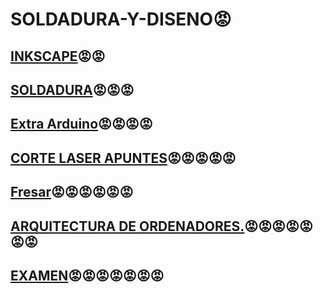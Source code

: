 # SOLDADURA-Y-DISENO😡

## [INKSCAPE](https://github.com/chenbangwei/SOLDADURA-Y-DISENO/blob/main/INKSCAPE.md)😡😡

## [SOLDADURA](https://github.com/chenbangwei/SOLDADURA-Y-DISENO/blob/main/SOLDADURA.md)😡😡😡

## [Extra Arduino](https://github.com/chenbangwei/SOLDADURA-Y-DISENO/blob/main/Extra%20Arduino.md)😡😡😡😡


## [CORTE LASER APUNTES](https://github.com/chenbangwei/SOLDADURA-Y-DISENO/blob/main/CORTE%20LASER.md)😡😡😡😡😡

## [Fresar](https://github.com/chenbangwei/SOLDADURA-Y-DISENO/blob/main/Fresar.md)😡😡😡😡😡😡


## [ARQUITECTURA DE ORDENADORES.](https://github.com/chenbangwei/SOLDADURA-Y-DISENO/blob/main/ARQUITECTURA%20DE%20ORDENADORES.md%F0%9F%98%A1)😡😡😡😡😡😡😡

## [EXAMEN](https://github.com/chenbangwei/SOLDADURA-Y-DISENO/blob/main/Examen.md)😡😡😡😡😡😡😡


